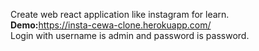 Create web react application like instagram for learn.</br>
<b>Demo:</b>https://insta-cewa-clone.herokuapp.com/</br>
Login with username is admin and password is password.
